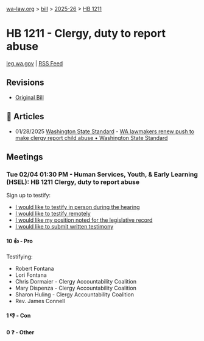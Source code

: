 [wa-law.org](/) > [bill](/bill/) > [2025-26](/bill/2025-26/) > [HB 1211](/bill/2025-26/hb/1211/)

# HB 1211 - Clergy, duty to report abuse
[leg.wa.gov](https://app.leg.wa.gov/billsummary?BillNumber=1211&Year=2025&Initiative=false) | [RSS Feed](./rss.xml)

## Revisions
* [Original Bill](1/)

## 📰 Articles
* 01/28/2025 [Washington State Standard](/org/washington_state_standard/) - [WA lawmakers renew push to make clergy report child abuse • Washington State Standard](https://washingtonstatestandard.com/2025/01/28/washington-lawmakers-renew-push-to-make-clergy-report-child-abuse/#:~:text=House%20Bill%201211)

## Meetings
### Tue 02/04 01:30 PM - Human Services, Youth, & Early Learning (HSEL): HB 1211 Clergy, duty to report abuse
Sign up to testify:
* [I would like to testify in person during the hearing](https://app.leg.wa.gov/csi/Testifier/Add?chamber=House&mId=32660&aId=162529&caId=25391&tId=1)
* [I would like to testify remotely](https://app.leg.wa.gov/csi/Testifier/Add?chamber=House&mId=32660&aId=162529&caId=25391&tId=2)
* [I would like my position noted for the legislative record](https://app.leg.wa.gov/csi/Testifier/Add?chamber=House&mId=32660&aId=162529&caId=25391&tId=3)
* [I would like to submit written testimony](https://app.leg.wa.gov/csi/Testifier/Add?chamber=House&mId=32660&aId=162529&caId=25391&tId=4)

#### 10 👍 - Pro
Testifying:
* Robert Fontana
* Lori Fontana
* Chris Dormaier - Clergy Accountability Coalition
* Mary Dispenza - Clergy Accountability Coalition
* Sharon Huling - Clergy Accountability Coalition
* Rev. James Connell

#### 1 👎 - Con

#### 0 ❓ - Other
